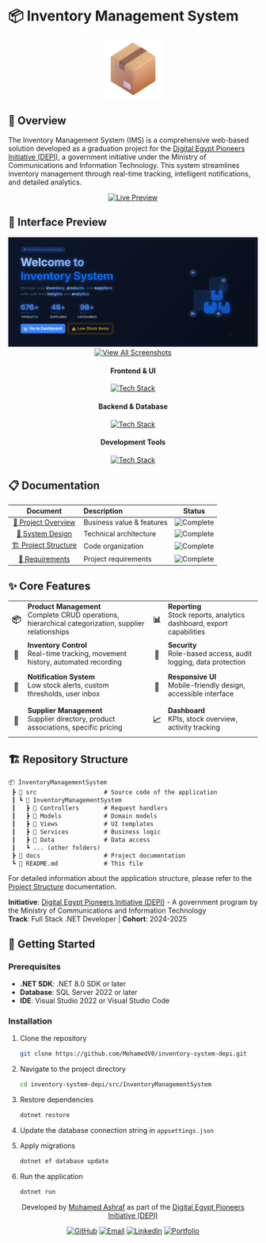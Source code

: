 # 📦 Inventory Management System

<div align="center">

<img src="https://raw.githubusercontent.com/microsoft/fluentui-emoji/main/assets/Package/3D/package_3d.png" width="120" alt="Inventory Icon"/>

</div>

## 📌 Overview

The Inventory Management System (IMS) is a comprehensive web-based solution developed as a graduation project for the [Digital Egypt Pioneers Initiative (DEPI)](https://www.linkedin.com/company/digital-egypt-pioneers-initiative-depi/), a government initiative under the Ministry of Communications and Information Technology. This system streamlines inventory management through real-time tracking, intelligent notifications, and detailed analytics.

<div align="center">
  <a href="http://inventorysystem.runasp.net/">
    <img src="https://img.shields.io/badge/View_Live_Demo-4285F4?style=for-the-badge&logo=googlechrome&logoColor=white" alt="Live Preview" />
  </a>
</div>

## 💫 Interface Preview

<div align="center">
  <img src="docs/ui-screenshots/Hero.png" alt="Inventory Management System">
  <a href="docs/ui-screenshots">
    <img src="https://img.shields.io/badge/View_All_Screenshots-4285F4?style=for-the-badge&logo=instagram&logoColor=white" alt="View All Screenshots" />
  </a>
</div>

<div align="center">

#### Frontend & UI
[![Tech Stack](https://skillicons.dev/icons?i=html,css,js,bootstrap)](https://skillicons.dev)

#### Backend & Database
[![Tech Stack](https://skillicons.dev/icons?i=dotnet,cs,mysql)](https://skillicons.dev)

#### Development Tools
[![Tech Stack](https://skillicons.dev/icons?i=git,github,visualstudio)](https://skillicons.dev)

</div>

## 📋 Documentation

<div align="center">

| Document | Description | Status |
|:--------:|:------------|:------:|
| [📄 Project Overview](docs/ProjectOverview.md) | Business value & features | ![Complete](https://img.shields.io/badge/Complete-22C55E?logo=checkmark) |
| [📐 System Design](docs/SystemDesign.md) | Technical architecture | ![Complete](https://img.shields.io/badge/Complete-22C55E?logo=checkmark) |
| [🏗️ Project Structure](docs/ProjectStructure.md) | Code organization | ![Complete](https://img.shields.io/badge/Complete-22C55E?logo=checkmark) |
| [📝 Requirements](docs/ProjectRequirements.md) | Project requirements | ![Complete](https://img.shields.io/badge/Complete-22C55E?logo=checkmark) |

</div>

## ✨ Core Features

<div align="center">

<table>
<tr>
<td align="center"><h3>📦</h3></td>
<td><b>Product Management</b><br>Complete CRUD operations, hierarchical categorization, supplier relationships</td>
<td align="center"><h3>📊</h3></td>
<td><b>Reporting</b><br>Stock reports, analytics dashboard, export capabilities</td>
</tr>
<tr>
<td align="center"><h3>🔄</h3></td>
<td><b>Inventory Control</b><br>Real-time tracking, movement history, automated recording</td>
<td align="center"><h3>🔐</h3></td>
<td><b>Security</b><br>Role-based access, audit logging, data protection</td>
</tr>
<tr>
<td align="center"><h3>🔔</h3></td>
<td><b>Notification System</b><br>Low stock alerts, custom thresholds, user inbox</td>
<td align="center"><h3>📱</h3></td>
<td><b>Responsive UI</b><br>Mobile-friendly design, accessible interface</td>
</tr>
<tr>
<td align="center"><h3>🤝</h3></td>
<td><b>Supplier Management</b><br>Supplier directory, product associations, specific pricing</td>
<td align="center"><h3>📈</h3></td>
<td><b>Dashboard</b><br>KPIs, stock overview, activity tracking</td>
</tr>
</table>

</div>

## 🏗️ Repository Structure

```
📦 InventoryManagementSystem
 ┣ 📂 src                   # Source code of the application
 ┃ ┗ 📂 InventoryManagementSystem
 ┃   ┣ 📂 Controllers       # Request handlers
 ┃   ┣ 📂 Models            # Domain models
 ┃   ┣ 📂 Views             # UI templates
 ┃   ┣ 📂 Services          # Business logic
 ┃   ┣ 📂 Data              # Data access
 ┃   ┗ ... (other folders)
 ┣ 📂 docs                  # Project documentation
 ┗ 📜 README.md             # This file
```

For detailed information about the application structure, please refer to the [Project Structure](docs/ProjectStructure.md) documentation.

**Initiative**: [Digital Egypt Pioneers Initiative (DEPI)](https://www.linkedin.com/company/digital-egypt-pioneers-initiative-depi/) - A government program by the Ministry of Communications and Information Technology<br>
**Track**: Full Stack .NET Developer | **Cohort**: 2024-2025<br>

## 🚀 Getting Started

### Prerequisites

- **.NET SDK**: .NET 8.0 SDK or later
- **Database**: SQL Server 2022 or later
- **IDE**: Visual Studio 2022 or Visual Studio Code

### Installation

1. Clone the repository
   ```bash
   git clone https://github.com/MohamedV0/inventory-system-depi.git
   ```

2. Navigate to the project directory
   ```bash
   cd inventory-system-depi/src/InventoryManagementSystem
   ```

3. Restore dependencies
   ```bash
   dotnet restore
   ```

4. Update the database connection string in `appsettings.json`

5. Apply migrations
   ```bash
   dotnet ef database update
   ```

6. Run the application
   ```bash
   dotnet run
   ```

<div align="center">
  <p>Developed by <a href="https://github.com/MohamedV0">Mohamed Ashraf</a> as part of the <a href="https://www.linkedin.com/company/digital-egypt-pioneers-initiative-depi/">Digital Egypt Pioneers Initiative (DEPI)</a></p>
  <p>
    <a href="https://github.com/MohamedV0"><img src="https://img.shields.io/badge/GitHub-MohamedV0-181717?style=flat&logo=github&logoColor=white" alt="GitHub"></a>
    <a href="mailto:mohamed.ashraf.v0@gmail.com"><img src="https://img.shields.io/badge/Contact-Email-EA4335?style=flat&logo=gmail&logoColor=white" alt="Email"></a>
    <a href="https://www.linkedin.com/in/mohamed-ashraf-v0/"><img src="https://img.shields.io/badge/LinkedIn-Profile-0A66C2?style=flat&logo=linkedin&logoColor=white" alt="LinkedIn"></a>
    <a href="https://mohamedv0.netlify.app/"><img src="https://img.shields.io/badge/Portfolio-Website-00C7B7?style=flat&logo=netlify&logoColor=white" alt="Portfolio"></a>
  </p>
</div>
